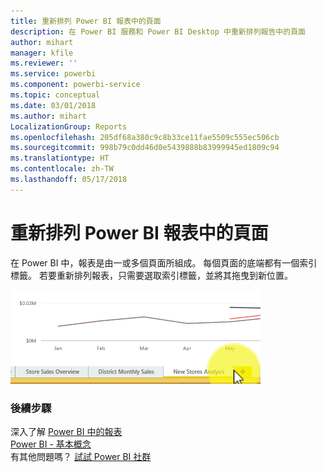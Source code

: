 ```yaml
---
title: 重新排列 Power BI 報表中的頁面
description: 在 Power BI 服務和 Power BI Desktop 中重新排列報告中的頁面
author: mihart
manager: kfile
ms.reviewer: ''
ms.service: powerbi
ms.component: powerbi-service
ms.topic: conceptual
ms.date: 03/01/2018
ms.author: mihart
LocalizationGroup: Reports
ms.openlocfilehash: 205df68a380c9c8b33ce11fae5509c555ec506cb
ms.sourcegitcommit: 998b79c0dd46d0e5439888b83999945ed1809c94
ms.translationtype: HT
ms.contentlocale: zh-TW
ms.lasthandoff: 05/17/2018
---
```

# <a name="reorder-pages-in-a-report-in-power-bi"></a>重新排列 Power BI 報表中的頁面
在 Power BI 中，報表是由一或多個頁面所組成。  每個頁面的底端都有一個索引標籤。  若要重新排列報表，只需要選取索引標籤，並將其拖曳到新位置。

![影片](media/service-report-reorder-pages/reorder.gif)

### <a name="next-steps"></a>後續步驟
深入了解 [Power BI 中的報表](service-reports.md)  
[Power BI - 基本概念](service-basic-concepts.md)  
有其他問題嗎？ [試試 Power BI 社群](http://community.powerbi.com/)

